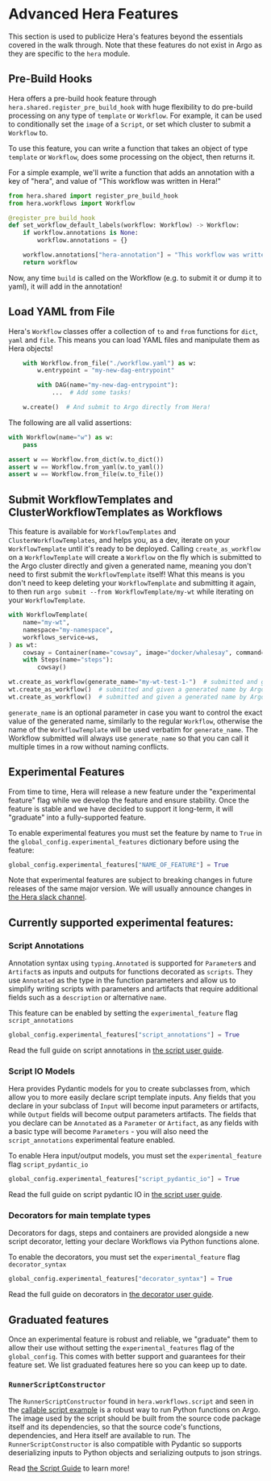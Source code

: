 # Advanced Hera Features

This section is used to publicize Hera's features beyond the essentials covered in the walk through. Note that these
features do not exist in Argo as they are specific to the `hera` module.

## Pre-Build Hooks

Hera offers a pre-build hook feature through `hera.shared.register_pre_build_hook` with huge flexibility to do pre-build
processing on any type of `template` or `Workflow`. For example, it can be used to conditionally set the `image` of a
`Script`, or set which cluster to submit a `Workflow` to.

To use this feature, you can write a function that takes an object of type `template` or `Workflow`, does some
processing on the object, then returns it.

For a simple example, we'll write a function that adds an annotation with a key of "hera", and value of "This workflow
was written in Hera!"

```py
from hera.shared import register_pre_build_hook
from hera.workflows import Workflow

@register_pre_build_hook
def set_workflow_default_labels(workflow: Workflow) -> Workflow:
    if workflow.annotations is None:
        workflow.annotations = {}

    workflow.annotations["hera-annotation"] = "This workflow was written in Hera!"
    return workflow

```

Now, any time `build` is called on the Workflow (e.g. to submit it or dump it to yaml), it will add in the annotation!

## Load YAML from File

Hera's `Workflow` classes offer a collection of `to` and `from` functions for `dict`, `yaml` and `file`. This
means you can load YAML files and manipulate them as Hera objects!

```py
    with Workflow.from_file("./workflow.yaml") as w:
        w.entrypoint = "my-new-dag-entrypoint"

        with DAG(name="my-new-dag-entrypoint"):
            ...  # Add some tasks!

    w.create()  # And submit to Argo directly from Hera!
```

The following are all valid assertions:

```py
with Workflow(name="w") as w:
    pass

assert w == Workflow.from_dict(w.to_dict())
assert w == Workflow.from_yaml(w.to_yaml())
assert w == Workflow.from_file(w.to_file())
```

## Submit WorkflowTemplates and ClusterWorkflowTemplates as Workflows

This feature is available for `WorkflowTemplates` and `ClusterWorkflowTemplates`, and helps you, as a dev, iterate on
your `WorkflowTemplate` until it's ready to be deployed. Calling `create_as_workflow` on a `WorkflowTemplate` will
create a `Workflow` on the fly which is submitted to the Argo cluster directly and given a generated name, meaning you
don't need to first submit the `WorkflowTemplate` itself! What this means is you don't need to keep deleting your
`WorkflowTemplate` and submitting it again, to then run `argo submit --from WorkflowTemplate/my-wt` while iterating
on your `WorkflowTemplate`.

```py
with WorkflowTemplate(
    name="my-wt",
    namespace="my-namespace",
    workflows_service=ws,
) as wt:
    cowsay = Container(name="cowsay", image="docker/whalesay", command=["cowsay", "foo"])
    with Steps(name="steps"):
        cowsay()

wt.create_as_workflow(generate_name="my-wt-test-1-")  # submitted and given a generated name by Argo like "my-wt-test-1-abcde"
wt.create_as_workflow()  # submitted and given a generated name by Argo like "my-wtabcde"
wt.create_as_workflow()  # submitted and given a generated name by Argo like "my-wtvwxyz"
```

`generate_name` is an optional parameter in case you want to control the exact value of the generated name, similarly to
the regular `Workflow`, otherwise the name of the `WorkflowTemplate` will be used verbatim for `generate_name`. The
Workflow submitted will always use `generate_name` so that you can call it multiple times in a row without naming
conflicts.

## Experimental Features

From time to time, Hera will release a new feature under the "experimental feature" flag while we develop the feature
and ensure stability. Once the feature is stable and we have decided to support it long-term, it will "graduate" into
a fully-supported feature.

To enable experimental features you must set the feature by name to `True` in the `global_config.experimental_features`
dictionary before using the feature:

```py
global_config.experimental_features["NAME_OF_FEATURE"] = True
```

Note that experimental features are subject to breaking changes in future releases of the same major version. We will
usually announce changes in [the Hera slack channel](https://cloud-native.slack.com/archives/C03NRMD9KPY).

## Currently supported experimental features:

### Script Annotations

Annotation syntax using `typing.Annotated` is supported for `Parameter`s and `Artifact`s as inputs and outputs for
functions decorated as `scripts`. They use `Annotated` as the type in the function parameters and allow us to simplify
writing scripts with parameters and artifacts that require additional fields such as a `description` or alternative
`name`.

This feature can be enabled by setting the `experimental_feature` flag `script_annotations`

```py
global_config.experimental_features["script_annotations"] = True
```

Read the full guide on script annotations in [the script user guide](../user-guides/script-annotations.md).

### Script IO Models

Hera provides Pydantic models for you to create subclasses from, which allow you to more easily declare script template
inputs. Any fields that you declare in your subclass of `Input` will become input parameters or artifacts, while
`Output` fields will become output parameters artifacts. The fields that you declare can be `Annotated` as a
`Parameter` or `Artifact`, as any fields with a basic type will become `Parameters` - you will also need the
`script_annotations` experimental feature enabled.

To enable Hera input/output models, you must set the `experimental_feature` flag `script_pydantic_io`

```py
global_config.experimental_features["script_pydantic_io"] = True
```

Read the full guide on script pydantic IO in [the script user guide](../user-guides/script-runner-io.md).

### Decorators for main template types

Decorators for dags, steps and containers are provided alongside a new script decorator, letting your declare Workflows via Python functions alone.

To enable the decorators, you must set the `experimental_feature` flag `decorator_syntax`

```py
global_config.experimental_features["decorator_syntax"] = True
```

Read the full guide on decorators in [the decorator user guide](../user-guides/decorators.md).

## Graduated features

Once an experimental feature is robust and reliable, we "graduate" them to allow their use without setting the
`experimental_features` flag of the `global_config`. This comes with better support and guarantees for their feature
set. We list graduated features here so you can keep up to date.

### `RunnerScriptConstructor`

The `RunnerScriptConstructor` found in `hera.workflows.script` and seen in the
[callable script example](../examples/workflows/scripts/callable_script.md) is a robust way to run Python functions on
Argo. The image used by the script should be built from the source code package itself and its dependencies, so that the
source code's functions, dependencies, and Hera itself are available to run. The `RunnerScriptConstructor` is also
compatible with Pydantic so supports deserializing inputs to Python objects and serializing outputs to json strings.

Read [the Script Guide](../user-guides/script-basics.md#runnerscriptconstructor) to learn more!

